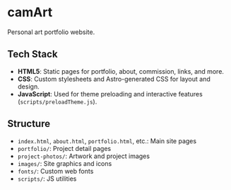# camArt

Personal art portfolio website.

## Tech Stack

- **HTML5**: Static pages for portfolio, about, commission, links, and more.
- **CSS**: Custom stylesheets and Astro-generated CSS for layout and design.
- **JavaScript**: Used for theme preloading and interactive features (`scripts/preloadTheme.js`).

## Structure

- `index.html`, `about.html`, `portfolio.html`, etc.: Main site pages
- `portfolio/`: Project detail pages
- `project-photos/`: Artwork and project images
- `images/`: Site graphics and icons
- `fonts/`: Custom web fonts
- `scripts/`: JS utilities
